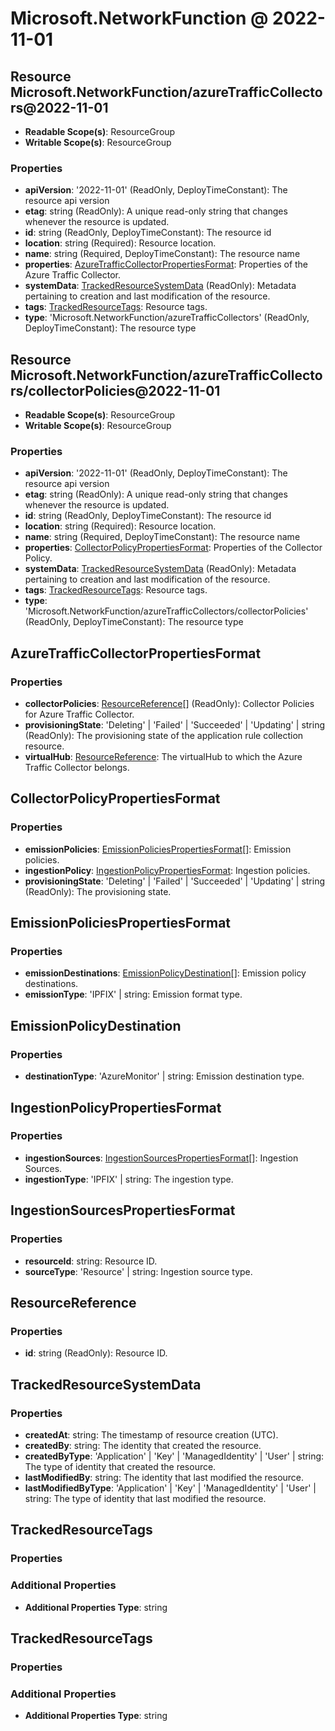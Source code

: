 # Microsoft.NetworkFunction @ 2022-11-01

## Resource Microsoft.NetworkFunction/azureTrafficCollectors@2022-11-01
* **Readable Scope(s)**: ResourceGroup
* **Writable Scope(s)**: ResourceGroup
### Properties
* **apiVersion**: '2022-11-01' (ReadOnly, DeployTimeConstant): The resource api version
* **etag**: string (ReadOnly): A unique read-only string that changes whenever the resource is updated.
* **id**: string (ReadOnly, DeployTimeConstant): The resource id
* **location**: string (Required): Resource location.
* **name**: string (Required, DeployTimeConstant): The resource name
* **properties**: [AzureTrafficCollectorPropertiesFormat](#azuretrafficcollectorpropertiesformat): Properties of the Azure Traffic Collector.
* **systemData**: [TrackedResourceSystemData](#trackedresourcesystemdata) (ReadOnly): Metadata pertaining to creation and last modification of the resource.
* **tags**: [TrackedResourceTags](#trackedresourcetags): Resource tags.
* **type**: 'Microsoft.NetworkFunction/azureTrafficCollectors' (ReadOnly, DeployTimeConstant): The resource type

## Resource Microsoft.NetworkFunction/azureTrafficCollectors/collectorPolicies@2022-11-01
* **Readable Scope(s)**: ResourceGroup
* **Writable Scope(s)**: ResourceGroup
### Properties
* **apiVersion**: '2022-11-01' (ReadOnly, DeployTimeConstant): The resource api version
* **etag**: string (ReadOnly): A unique read-only string that changes whenever the resource is updated.
* **id**: string (ReadOnly, DeployTimeConstant): The resource id
* **location**: string (Required): Resource location.
* **name**: string (Required, DeployTimeConstant): The resource name
* **properties**: [CollectorPolicyPropertiesFormat](#collectorpolicypropertiesformat): Properties of the Collector Policy.
* **systemData**: [TrackedResourceSystemData](#trackedresourcesystemdata) (ReadOnly): Metadata pertaining to creation and last modification of the resource.
* **tags**: [TrackedResourceTags](#trackedresourcetags): Resource tags.
* **type**: 'Microsoft.NetworkFunction/azureTrafficCollectors/collectorPolicies' (ReadOnly, DeployTimeConstant): The resource type

## AzureTrafficCollectorPropertiesFormat
### Properties
* **collectorPolicies**: [ResourceReference](#resourcereference)[] (ReadOnly): Collector Policies for Azure Traffic Collector.
* **provisioningState**: 'Deleting' | 'Failed' | 'Succeeded' | 'Updating' | string (ReadOnly): The provisioning state of the application rule collection resource.
* **virtualHub**: [ResourceReference](#resourcereference): The virtualHub to which the Azure Traffic Collector belongs.

## CollectorPolicyPropertiesFormat
### Properties
* **emissionPolicies**: [EmissionPoliciesPropertiesFormat](#emissionpoliciespropertiesformat)[]: Emission policies.
* **ingestionPolicy**: [IngestionPolicyPropertiesFormat](#ingestionpolicypropertiesformat): Ingestion policies.
* **provisioningState**: 'Deleting' | 'Failed' | 'Succeeded' | 'Updating' | string (ReadOnly): The provisioning state.

## EmissionPoliciesPropertiesFormat
### Properties
* **emissionDestinations**: [EmissionPolicyDestination](#emissionpolicydestination)[]: Emission policy destinations.
* **emissionType**: 'IPFIX' | string: Emission format type.

## EmissionPolicyDestination
### Properties
* **destinationType**: 'AzureMonitor' | string: Emission destination type.

## IngestionPolicyPropertiesFormat
### Properties
* **ingestionSources**: [IngestionSourcesPropertiesFormat](#ingestionsourcespropertiesformat)[]: Ingestion Sources.
* **ingestionType**: 'IPFIX' | string: The ingestion type.

## IngestionSourcesPropertiesFormat
### Properties
* **resourceId**: string: Resource ID.
* **sourceType**: 'Resource' | string: Ingestion source type.

## ResourceReference
### Properties
* **id**: string (ReadOnly): Resource ID.

## TrackedResourceSystemData
### Properties
* **createdAt**: string: The timestamp of resource creation (UTC).
* **createdBy**: string: The identity that created the resource.
* **createdByType**: 'Application' | 'Key' | 'ManagedIdentity' | 'User' | string: The type of identity that created the resource.
* **lastModifiedBy**: string: The identity that last modified the resource.
* **lastModifiedByType**: 'Application' | 'Key' | 'ManagedIdentity' | 'User' | string: The type of identity that last modified the resource.

## TrackedResourceTags
### Properties
### Additional Properties
* **Additional Properties Type**: string

## TrackedResourceTags
### Properties
### Additional Properties
* **Additional Properties Type**: string

